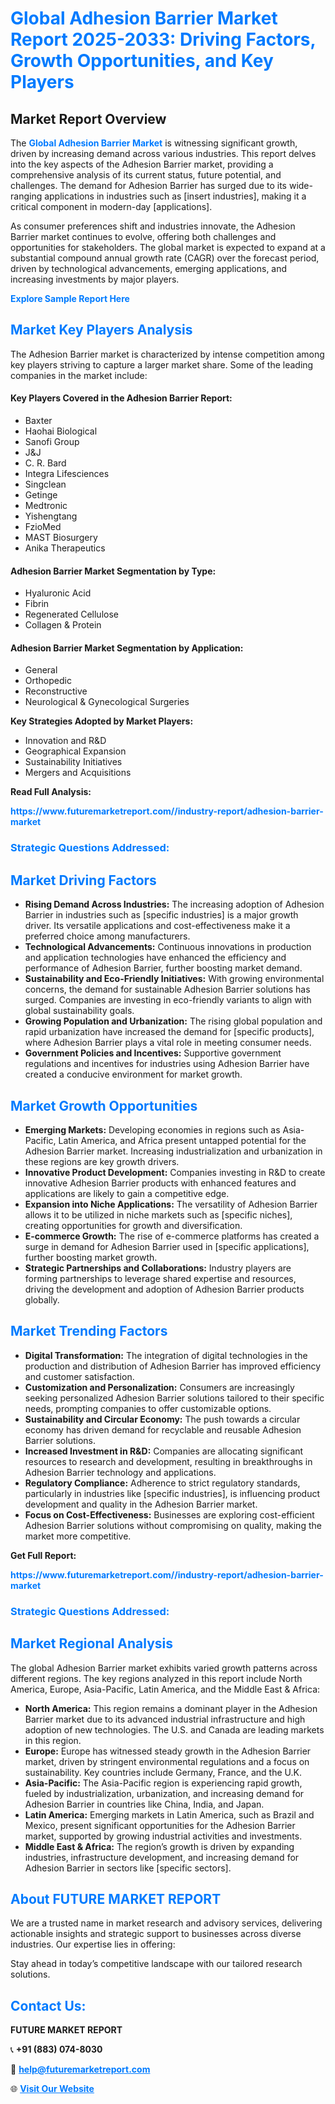 <h1 style="color: #007BFF;">Global Adhesion Barrier Market Report 2025-2033: Driving Factors, Growth Opportunities, and Key Players</h1>

<section id="overview">
<h2>Market Report Overview</h2>
<p>The <a href="https://www.futuremarketreport.com//industry-report/adhesion-barrier-market" style="color: #007BFF; text-decoration: none;"><strong>Global Adhesion Barrier Market</strong></a> is witnessing significant growth, driven by increasing demand across various industries. This report delves into the key aspects of the Adhesion Barrier market, providing a comprehensive analysis of its current status, future potential, and challenges. The demand for Adhesion Barrier has surged due to its wide-ranging applications in industries such as [insert industries], making it a critical component in modern-day [applications].</p>
<p>As consumer preferences shift and industries innovate, the Adhesion Barrier market continues to evolve, offering both challenges and opportunities for stakeholders. The global market is expected to expand at a substantial compound annual growth rate (CAGR) over the forecast period, driven by technological advancements, emerging applications, and increasing investments by major players.</p>
</section>

<section id="overview">
<p><a href="https://www.futuremarketreport.com//request-sample/reportId=80046" style="color: #007BFF; text-decoration: none;"><strong>Explore Sample Report Here</strong></a></p>
</section>

<section id="key-players">
<h2 style="color: #007BFF;">Market Key Players Analysis</h2>
<p>The Adhesion Barrier market is characterized by intense competition among key players striving to capture a larger market share. Some of the leading companies in the market include:</p>
<h4>Key Players Covered in the Adhesion Barrier Report:</h4>
<ul><li>Baxter</li><li>Haohai Biological</li><li>Sanofi Group</li><li>J&amp;J</li><li>C. R. Bard</li><li>Integra Lifesciences</li><li>Singclean</li><li>Getinge</li><li>Medtronic</li><li>Yishengtang</li><li>FzioMed</li><li>MAST Biosurgery</li><li>Anika Therapeutics</li></ul>
<h4>Adhesion Barrier Market Segmentation by Type:</h4>
<ul><li>Hyaluronic Acid</li><li>Fibrin</li><li>Regenerated Cellulose</li><li>Collagen &amp; Protein</li></ul>

<h4>Adhesion Barrier Market Segmentation by Application:</h4>
<ul><li>General</li><li>Orthopedic</li><li>Reconstructive</li><li>Neurological &amp; Gynecological Surgeries</li></ul>
<p><strong>Key Strategies Adopted by Market Players:</strong></p>
<ul>
<li>Innovation and R&D</li>
<li>Geographical Expansion</li>
<li>Sustainability Initiatives</li>
<li>Mergers and Acquisitions</li>
</ul>
</section>

<section>
<p><strong>Read Full Analysis: </strong></p><a href="https://www.futuremarketreport.com//industry-report/adhesion-barrier-market" style="color: #007BFF; text-decoration: none;"><strong>https://www.futuremarketreport.com//industry-report/adhesion-barrier-market</strong></a>
<h3 style="color: #007BFF;">Strategic Questions Addressed:</h3>
</section>

<section id="driving-factors">
<h2 style="color: #007BFF;">Market Driving Factors</h2>
<ul>
<li><strong>Rising Demand Across Industries:</strong> The increasing adoption of Adhesion Barrier in industries such as [specific industries] is a major growth driver. Its versatile applications and cost-effectiveness make it a preferred choice among manufacturers.</li>
<li><strong>Technological Advancements:</strong> Continuous innovations in production and application technologies have enhanced the efficiency and performance of Adhesion Barrier, further boosting market demand.</li>
<li><strong>Sustainability and Eco-Friendly Initiatives:</strong> With growing environmental concerns, the demand for sustainable Adhesion Barrier solutions has surged. Companies are investing in eco-friendly variants to align with global sustainability goals.</li>
<li><strong>Growing Population and Urbanization:</strong> The rising global population and rapid urbanization have increased the demand for [specific products], where Adhesion Barrier plays a vital role in meeting consumer needs.</li>
<li><strong>Government Policies and Incentives:</strong> Supportive government regulations and incentives for industries using Adhesion Barrier have created a conducive environment for market growth.</li>
</ul>
</section>

<section id="growth-opportunities">
<h2 style="color: #007BFF;">Market Growth Opportunities</h2>
<ul>
<li><strong>Emerging Markets:</strong> Developing economies in regions such as Asia-Pacific, Latin America, and Africa present untapped potential for the Adhesion Barrier market. Increasing industrialization and urbanization in these regions are key growth drivers.</li>
<li><strong>Innovative Product Development:</strong> Companies investing in R&D to create innovative Adhesion Barrier products with enhanced features and applications are likely to gain a competitive edge.</li>
<li><strong>Expansion into Niche Applications:</strong> The versatility of Adhesion Barrier allows it to be utilized in niche markets such as [specific niches], creating opportunities for growth and diversification.</li>
<li><strong>E-commerce Growth:</strong> The rise of e-commerce platforms has created a surge in demand for Adhesion Barrier used in [specific applications], further boosting market growth.</li>
<li><strong>Strategic Partnerships and Collaborations:</strong> Industry players are forming partnerships to leverage shared expertise and resources, driving the development and adoption of Adhesion Barrier products globally.</li>
</ul>
</section>

<section id="trending-factors">
<h2 style="color: #007BFF;">Market Trending Factors</h2>
<ul>
<li><strong>Digital Transformation:</strong> The integration of digital technologies in the production and distribution of Adhesion Barrier has improved efficiency and customer satisfaction.</li>
<li><strong>Customization and Personalization:</strong> Consumers are increasingly seeking personalized Adhesion Barrier solutions tailored to their specific needs, prompting companies to offer customizable options.</li>
<li><strong>Sustainability and Circular Economy:</strong> The push towards a circular economy has driven demand for recyclable and reusable Adhesion Barrier solutions.</li>
<li><strong>Increased Investment in R&D:</strong> Companies are allocating significant resources to research and development, resulting in breakthroughs in Adhesion Barrier technology and applications.</li>
<li><strong>Regulatory Compliance:</strong> Adherence to strict regulatory standards, particularly in industries like [specific industries], is influencing product development and quality in the Adhesion Barrier market.</li>
<li><strong>Focus on Cost-Effectiveness:</strong> Businesses are exploring cost-efficient Adhesion Barrier solutions without compromising on quality, making the market more competitive.</li>
</ul>
</section>

<section>
<p><strong>Get Full Report: </strong></p><a href="https://www.futuremarketreport.com//industry-report/adhesion-barrier-market" style="color: #007BFF; text-decoration: none;"><strong>https://www.futuremarketreport.com//industry-report/adhesion-barrier-market</strong></a>
<h3 style="color: #007BFF;">Strategic Questions Addressed:</h3>
</section>


<section id="regional-analysis">
<h2 style="color: #007BFF;">Market Regional Analysis</h2>
<p>The global Adhesion Barrier market exhibits varied growth patterns across different regions. The key regions analyzed in this report include North America, Europe, Asia-Pacific, Latin America, and the Middle East & Africa:</p>
<ul>
<li><strong>North America:</strong> This region remains a dominant player in the Adhesion Barrier market due to its advanced industrial infrastructure and high adoption of new technologies. The U.S. and Canada are leading markets in this region.</li>
<li><strong>Europe:</strong> Europe has witnessed steady growth in the Adhesion Barrier market, driven by stringent environmental regulations and a focus on sustainability. Key countries include Germany, France, and the U.K.</li>
<li><strong>Asia-Pacific:</strong> The Asia-Pacific region is experiencing rapid growth, fueled by industrialization, urbanization, and increasing demand for Adhesion Barrier in countries like China, India, and Japan.</li>
<li><strong>Latin America:</strong> Emerging markets in Latin America, such as Brazil and Mexico, present significant opportunities for the Adhesion Barrier market, supported by growing industrial activities and investments.</li>
<li><strong>Middle East & Africa:</strong> The region’s growth is driven by expanding industries, infrastructure development, and increasing demand for Adhesion Barrier in sectors like [specific sectors].</li>
</ul>
</section>

<footer>
<h2 style="color: #007BFF;">About FUTURE MARKET REPORT</h2>
<p>We are a trusted name in market research and advisory services, delivering actionable insights and strategic support to businesses across diverse industries. Our expertise lies in offering:</p>

<p>Stay ahead in today’s competitive landscape with our tailored research solutions.</p>

<h2 style="color: #007BFF;">Contact Us:</h2>
<p><strong>FUTURE MARKET REPORT</strong></p>
<p>📞 <strong>+91 (883) 074-8030</strong></p>
<p>📧 <strong><a href="mailto:help@futuremarketreport.com" style="color: #007BFF;">help@futuremarketreport.com</a></strong></p>
<p>🌐 <strong><a href="https://www.futuremarketreport.com/" style="color: #007BFF;">Visit Our Website</a></strong></p>
</footer>